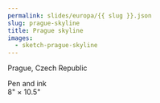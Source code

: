 ```yaml
---
permalink: slides/europa/{{ slug }}.json
slug: prague-skyline
title: Prague skyline
images:
  - sketch-prague-skyline
---
```

Prague, Czech Republic

Pen and ink  
8" × 10.5"